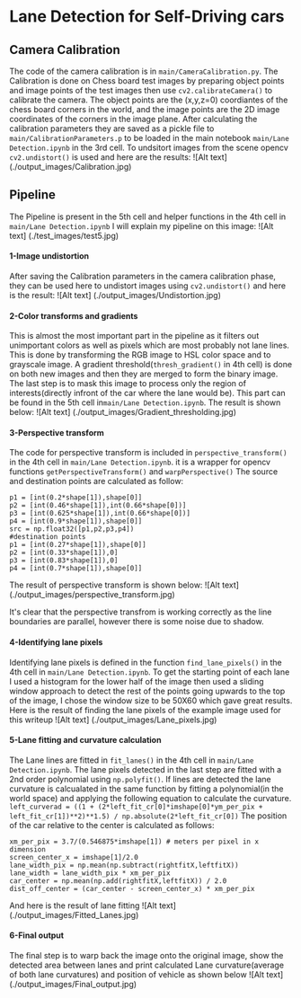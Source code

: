 # Lane Detection for Self-Driving cars

## Camera Calibration

The code of the camera calibration is in `main/CameraCalibration.py`. The Calibration is done on Chess board test images by preparing object points and image points of the test images then use `cv2.calibrateCamera()` to calibrate the camera. The object points are the (x,y,z=0) coordiantes of the chess board corners in the world, and the image points are the 2D image coordinates of the corners in the image plane. After calculating the calibration parameters they are saved as a pickle file to `main/CalibrationParameters.p` to be loaded in the main notebook `main/Lane Detection.ipynb` in the 3rd cell. To undsitort images from the scene opencv `cv2.undistort()` is used and here are the results:
![Alt text] (./output_images/Calibration.jpg)

## Pipeline
The Pipeline is present in the 5th cell and helper functions in the 4th cell in `main/Lane Detection.ipynb`
I will explain my pipeline on this image:
![Alt text] (./test_images/test5.jpg)

#### 1-Image undistortion
After saving the Calibration parameters in the camera calibration phase, they can be used here to undistort images using `cv2.undistort()`
and here is the result:
![Alt text] (./output_images/Undistortion.jpg)

#### 2-Color transforms and gradients 

This is almost the most important part in the pipeline as it filters out unimportant colors as well as pixels which are most probably not lane lines. This is done by transforming the RGB image to HSL color space and to grayscale image. A gradient threshold(`thresh_gradient()` in 4th cell) is done on both new images and then they are merged to form the binary image. The last step is to mask this image to process only the region of interests(directly infront of the car where the lane would be). This part can be found in the 5th cell in`main/Lane Detection.ipynb`. The result is shown below:
![Alt text] (./output_images/Gradient_thresholding.jpg)

#### 3-Perspective transform

The code for perspective transform is included in `perspective_transform()` in the 4th cell in `main/Lane Detection.ipynb`. it is a wrapper for opencv functions `getPerspectiveTransform()` and `warpPerspective()` The source and destination points are calculated as follow:

```
p1 = [int(0.2*shape[1]),shape[0]]
p2 = [int(0.46*shape[1]),int(0.66*shape[0])]
p3 = [int(0.625*shape[1]),int(0.66*shape[0])]
p4 = [int(0.9*shape[1]),shape[0]]
src = np.float32([p1,p2,p3,p4])
#destination points
p1 = [int(0.27*shape[1]),shape[0]]
p2 = [int(0.33*shape[1]),0]
p3 = [int(0.83*shape[1]),0]
p4 = [int(0.7*shape[1]),shape[0]]
```
The result of perspective transform is shown below:
![Alt text] (./output_images/perspective_transform.jpg)

It's clear that the perspective transfrom is working correctly as the line boundaries are parallel, however there is some noise due to shadow.

#### 4-Identifying lane pixels

Identifying lane pixels is defined in the function `find_lane_pixels()` in the 4th cell in `main/Lane Detection.ipynb`.
To get the starting point of each lane I used a histogram for the lower half of the image then used a sliding window approach to detect the rest of the points going upwards to the top of the image, I chose the window size to be 50X60 which gave great results.
Here is the result of finding the lane pixels of the example image used for this writeup
![Alt text] (./output_images/Lane_pixels.jpg)

#### 5-Lane fitting and curvature calculation

The Lane lines are fitted in `fit_lanes()` in the 4th cell in `main/Lane Detection.ipynb`. The lane pixels detected in the last step are fitted with a 2nd order polynomial using `np.polyfit()`. If lines are detected the lane curvature is calcualated in the same function by fitting a polynomial(in the world space) and applying the following equation to calculate the curvature.
` left_curverad = ((1 + (2*left_fit_cr[0]*imshape[0]*ym_per_pix + left_fit_cr[1])**2)**1.5) / np.absolute(2*left_fit_cr[0])`
The position of the car relative to the center is calculated as follows:
```
xm_per_pix = 3.7/(0.546875*imshape[1]) # meters per pixel in x dimension
screen_center_x = imshape[1]/2.0
lane_width_pix = np.mean(np.subtract(rightfitX,leftfitX))
lane_width = lane_width_pix * xm_per_pix
car_center = np.mean(np.add(rightfitX,leftfitX)) / 2.0
dist_off_center = (car_center - screen_center_x) * xm_per_pix
```
And here is the result of lane fitting 
![Alt text] (./output_images/Fitted_Lanes.jpg)

#### 6-Final output

The final step is to warp back the image onto the original image, show the detected area between lanes and print calculated Lane curvature(average of both lane curvatures) and position of vehicle as shown below
![Alt text] (./output_images/Final_output.jpg)
